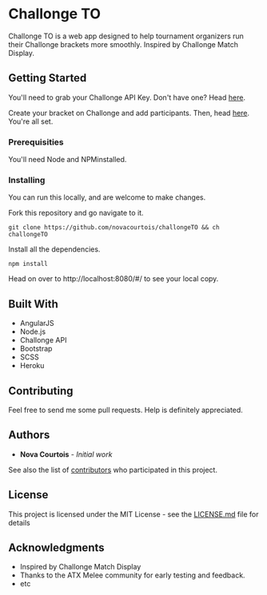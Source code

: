 # Challonge TO

Challonge TO is a web app designed to help tournament organizers run their Challonge brackets more smoothly.
Inspired by Challonge Match Display.


## Getting Started

You'll need to grab your Challonge API Key. 
Don't have one? Head [here](https://challonge.com/settings/developer).

Create your bracket on Challonge and add participants.
Then, head [here](http://challonge-to.herokuapp.com/#/). You're all set.


### Prerequisities

You'll need Node and NPMinstalled. 

### Installing

You can run this locally, and are welcome to make changes.

Fork this repository and go navigate to it.

```
git clone https://github.com/novacourtois/challongeTO && ch challongeTO
```

Install all the dependencies.

```
npm install
```

Head on over to http://localhost:8080/#/ to see your local copy.

## Built With

* AngularJS
* Node.js
* Challonge API
* Bootstrap
* SCSS
* Heroku

## Contributing

Feel free to send me some pull requests.
Help is definitely appreciated.

## Authors

* **Nova Courtois** - *Initial work* 

See also the list of [contributors](https://github.com/your/project/contributors) who participated in this project.

## License

This project is licensed under the MIT License - see the [LICENSE.md](LICENSE.md) file for details

## Acknowledgments

*  Inspired by Challonge Match Display
*  Thanks to the ATX Melee community for early testing and feedback.
* etc
